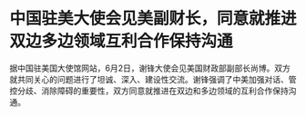 

# 中国驻美大使会见美副财长，同意就推进双边多边领域互利合作保持沟通

据中国驻美国大使馆网站，6月2日，谢锋大使会见美国财政部副部长尚博。双方就共同关心的问题进行了坦诚、深入、建设性交流。谢锋强调了中美加强对话、管控分歧、消除障碍的重要性，双方同意就推进在双边和多边领域的互利合作保持沟通。

